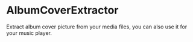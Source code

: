 # AlbumCoverExtractor
Extract album cover picture from your media files, you can also use it for your music player.
